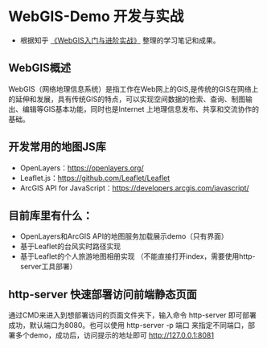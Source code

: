 # WebGIS-Demo 开发与实战

+ 根据知乎 [《WebGIS入门与进阶实战》](https://xiaozhuanlan.com/topic/3614597820) 整理的学习笔记和成果。

## WebGIS概述
WebGIS（网络地理信息系统）是指工作在Web网上的GIS,是传统的GIS在网络上的延伸和发展，具有传统GIS的特点，可以实现空间数据的检索、查询、制图输出、编辑等GIS基本功能，同时也是Internet 上地理信息发布、共享和交流协作的基础。

## 开发常用的地图JS库
+ OpenLayers：https://openlayers.org/
+ Leaflet.js：https://github.com/Leaflet/Leaflet
+ ArcGIS API for JavaScript：https://developers.arcgis.com/javascript/

## 目前库里有什么：
+ OpenLayers和ArcGIS API的地图服务加载展示demo（只有界面）
+ 基于Leaflet的台风实时路径实现
+ 基于Leaflet的个人旅游地图相册实现 （不能直接打开index，需要使用http-server工具部署）

## http-server 快速部署访问前端静态页面
通过CMD来进入到想部署访问的页面文件夹下，输入命令 http-server 即可部署成功，默认端口为8080。也可以使用 http-server -p 端口 来指定不同端口，部署多个demo，成功后，访问提示的地址即可 http://127.0.0.1:8081
